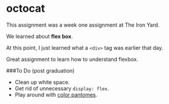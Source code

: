 # octocat

This assignment was a week one assignment at The Iron Yard. 

We learned about **flex box**. 

At this point, I just learned what a `<div>` tag was earlier that day. 

Great assignment to learn how to understand flexbox. 

###To Do (post graduation)

- Clean up white space.
- Get rid of unnecessary `display: flex`.
- Play around with [color pantomes](https://coolors.co/).
